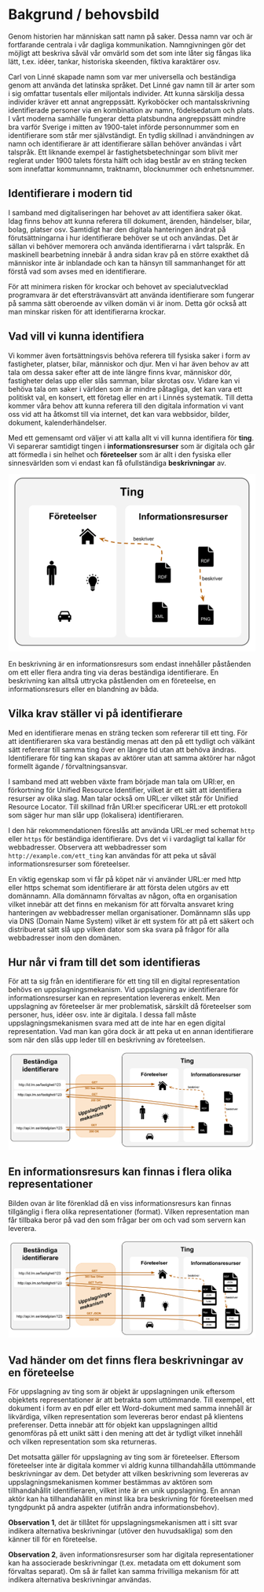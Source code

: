 # Bakgrund / behovsbild

Genom historien har människan satt namn på saker. Dessa namn var och är fortfarande centrala i vår dagliga kommunikation. Namngivningen gör det möjligt att beskriva såväl vår omvärld som det som inte låter sig fångas lika lätt, t.ex. idéer, tankar, historiska skeenden, fiktiva karaktärer osv.

Carl von Linné skapade namn som var mer universella och beständiga genom att använda det latinska språket. Det Linné gav namn till är arter som i sig omfattar tusentals eller miljontals individer. Att kunna särskilja dessa individer kräver ett annat angreppssätt. Kyrkoböcker och mantalsskrivning identifierade personer via en kombination av namn, födelsedatum och plats. I vårt moderna samhälle fungerar detta platsbundna angreppssätt mindre bra varför Sverige i mitten av 1900-talet införde personnummer som en identifierare som står mer självständigt. En tydlig skillnad i användningen av namn och identifierare är att identifierare sällan behöver användas i vårt talspråk. Ett liknande exempel är fastighetsbetechningar som blivit mer reglerat under 1900 talets första hälft och idag består av en sträng tecken som innefattar kommunnamn, traktnamn, blocknummer och enhetsnummer.

## Identifierare i modern tid
I samband med digitaliseringen har behovet av att identifiera saker ökat. Idag finns behov att kunna referera till dokument, ärenden, händelser, bilar, bolag, platser osv. Samtidigt har den digitala hanteringen ändrat på förutsättningarna i hur identifierare behöver se ut och användas. Det är sällan vi behöver memorera och använda identifierarna i vårt talspråk. En maskinell bearbetning innebär å andra sidan krav på en större exakthet då människor inte är inblandade och kan ta hänsyn till sammanhanget för att förstå vad som avses med en identifierare.

För att minimera risken för krockar och behovet av specialutvecklad programvara är det eftersträvansvärt att använda identifierare som fungerar på samma sätt oberoende av vilken domän vi är inom. Detta gör också att man minskar risken för att identifierarna krockar.  

## Vad vill vi kunna identifiera
Vi kommer även fortsättningsvis behöva referera till fysiska saker i form av fastigheter, platser, bilar, människor och djur. Men vi har även behov av att tala om dessa saker efter att de inte längre finns kvar, människor dör, fastigheter delas upp eller slås samman, bilar skrotas osv. Vidare kan vi behöva tala om saker i världen som är mindre påtagliga, det kan vara ett politiskt val, en konsert, ett företag eller en art i Linnés systematik. Till detta kommer våra behov att kunna referera till den digitala information vi vant oss vid att ha åtkomst till via internet, det kan vara webbsidor, bilder, dokument, kalenderhändelser.

Med ett gemensamt ord väljer vi att kalla allt vi vill kunna identifiera för **ting**. Vi separerar samtidigt tingen i **informationsresurser** som är digitala och går att förmedla i sin helhet och **företeelser** som är allt i den fysiska eller sinnesvärlden som vi endast kan få ofullständiga **beskrivningar** av. 

![](pics/ting.svg)

En beskrivning är en informationsresurs som endast innehåller påståenden om ett eller flera andra ting via deras beständiga identifierare. En beskrivning kan alltså uttrycka påståenden om en företeelse, en informationsresurs eller en blandning av båda.

## Vilka krav ställer vi på identifierare

Med en identifierare menas en sträng tecken som refererar till ett ting. För att identifieraren ska vara beständig menas att den på ett tydligt och välkänt sätt refererar till samma ting över en längre tid utan att behöva ändras. Identifierare för ting kan skapas av aktörer utan att samma aktörer har något formellt ägande / förvaltningsansvar.

I samband med att webben växte fram började man tala om URI:er, en förkortning för Unified Resource Identifier, vilket är ett sätt att identifiera resurser av olika slag. Man talar också om URL:er vilket står för Unified Resource Locator. Till skillnad från URI:er specificerar URL:er ett protokoll som säger hur man slår upp (lokalisera) identifieraren.

I den här rekommendationen föreslås att använda URL:er med schemat `http` eller `https` för beständiga identifierare. Dvs det vi i vardagligt tal kallar för webbadresser. Observera att webbadresser som `http://example.com/ett_ting` kan användas för att peka ut såväl informationsresurser som företeelser.

En viktig egenskap som vi får på köpet när vi använder URL:er med http eller https schemat som identifierare är att första delen utgörs av ett domännamn. Alla domännamn förvaltas av någon, ofta en organisation vilket innebär att det finns en mekanism för att förvalta ansvaret kring hanteringen av webbadresser mellan organisationer. Domännamn slås upp via DNS (Domain Name System) vilket är ett system för att på ett säkert och distribuerat sätt slå upp vilken dator som ska svara på frågor för alla webbadresser inom den domänen.

## Hur når vi fram till det som identifieras
För att ta sig från en identifierare för ett ting till en digital representation behövs en uppslagningsmekanism. Vid uppslagning av identifierare för informationsresurser kan en representation levereras enkelt. Men uppslagning av företeelser är mer problematisk, särskilt då företeelser som personer, hus, idéer osv. inte är digitala. I dessa fall måste uppslagningsmekanismen svara med att de inte har en egen digital representation. Vad man kan göra dock är att peka ut en annan identifierare som när den slås upp leder till en beskrivning av företeelsen.

![](pics/uppslagning.svg)

## En informationsresurs kan finnas i flera olika representationer
Bilden ovan är lite förenklad då en viss informationsresurs kan finnas tillgänglig i flera olika representationer (format). Vilken representation man får tillbaka beror på vad den som frågar ber om och vad som servern kan leverera.

![](pics/representation.svg)

## Vad händer om det finns flera beskrivningar av en företeelse

För uppslagning av ting som är objekt är uppslagningen unik eftersom objektets representationer är att betrakta som uttömmande. Till exempel, ett dokument i form av en pdf eller ett Word-dokument med samma innehåll är likvärdiga, vilken representation som levereras beror endast på klientens preferenser. Detta innebär att för objekt kan uppslagningen alltid genomföras på ett unikt sätt i den mening att det är tydligt vilket innehåll och vilken representation som ska returneras.

Det motsatta gäller för uppslagning av ting som är företeelser. Eftersom företeelser inte är digitala kommer vi aldrig kunna tillhandahålla uttömmande beskrivningar av dem. Det betyder att vilken beskrivning som levereras av uppslagningsmekanismen kommer bestämmas av aktören som tillhandahållit identifieraren, vilket inte är en unik uppslagning. En annan aktör kan ha tillhandahållit en minst lika bra beskrivning för företeelsen med tyngdpunkt på andra aspekter (utifrån andra informationsbehov).

**Observation 1**, det är tillåtet för uppslagningsmekanismen att i sitt svar indikera alternativa beskrivningar (utöver den huvudsakliga) som den känner till för en företeelse.

**Observation 2**, även informationsresurser som har digitala representationer kan ha associerade beskrivningar (t.ex. metadata om ett dokument som förvaltas separat). Om så är fallet kan samma frivilliga mekanism för att indikera alternativa beskrivningar användas.
